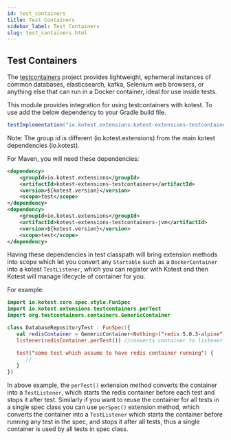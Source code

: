 ```yaml
---
id: test_containers
title: Test Containers
sidebar_label: Test Containers
slug: test_containers.html
---
```




## Test Containers

The [testcontainers](https://github.com/testcontainers/testcontainers-java) project provides lightweight, ephemeral instances of common databases, elasticsearch, kafka, Selenium web browsers, or anything else that can run in a Docker container, ideal for use inside tests.

This module provides integration for using testcontainers with kotest. 
To use add the below dependency to your Gradle build file.

```groovy
testImplementation("io.kotest.extensions:kotest-extensions-testcontainers:${kotest.version}")
```

Note: The group id is different (io.kotest.extensions) from the main kotest dependencies (io.kotest).

For Maven, you will need these dependencies:

```xml
<dependency>
    <groupId>io.kotest.extensions</groupId>
    <artifactId>kotest-extensions-testcontainers</artifactId>
    <version>${kotest.version}</version>
    <scope>test</scope>
</dependency>
<dependency>
    <groupId>io.kotest.extensions</groupId>
    <artifactId>kotest-extensions-testcontainers-jvm</artifactId>
    <version>${kotest.version}</version>
    <scope>test</scope>
</dependency>
```


Having these dependencies in test classpath will bring extension methods into scope which let you convert any `Startable` such as a `DockerContainer` into a kotest `TestListener`, which you can register with Kotest and then Kotest will manage lifecycle of container for you.

For example:

```kotlin
import io.kotest.core.spec.style.FunSpec
import io.kotest.extensions.testcontainers.perTest
import org.testcontainers.containers.GenericContainer

class DatabaseRepositoryTest : FunSpec({
   val redisContainer = GenericContainer<Nothing>("redis:5.0.3-alpine")
   listener(redisContainer.perTest()) //converts container to listener and registering it with Kotest.

   test("some test which assume to have redis container running") {
      //
   }
})
```

In above example, the ```perTest()``` extension method converts the container into a ```TestListener```, which starts the
redis container before each test and stops it after test. Similarly if you want to reuse the container for all tests
in a single spec class you can use ```perSpec()``` extension method, which converts the container into a ```TestListener```
which starts the container before running any test in the spec, and stops it after all tests, thus a single container is
used by all tests in spec class.
